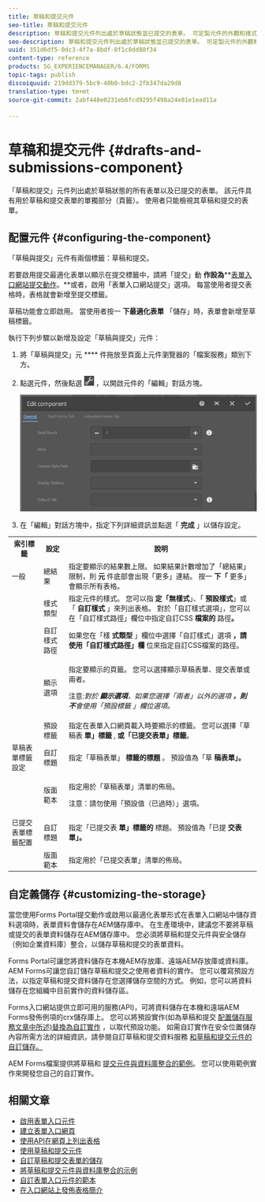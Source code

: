 ```yaml
---
title: 草稿和提交元件
seo-title: 草稿和提交元件
description: 草稿和提交元件列出處於草稿狀態並已提交的表單。 可定製元件的外觀和樣式。
seo-description: 草稿和提交元件列出處於草稿狀態並已提交的表單。 可定製元件的外觀和樣式。
uuid: 351d6df5-0dc3-4f7a-8bdf-0f1c8dd80f34
content-type: reference
products: SG_EXPERIENCEMANAGER/6.4/FORMS
topic-tags: publish
discoiquuid: 219dd379-5bc9-40b0-bdc2-2fb347da29d8
translation-type: tm+mt
source-git-commit: 2abf448e0231eb6fcd9295f498a24e81e1ead11a

---
```



# 草稿和提交元件 {#drafts-and-submissions-component}

「草稿和提交」元件列出處於草稿狀態的所有表單以及已提交的表單。 該元件具有用於草稿和提交表單的單獨部分（頁籤）。 使用者只能檢視其草稿和提交的表單。

## 配置元件 {#configuring-the-component}

「草稿與提交」元件有兩個標籤：草稿和提交。

若要啟用提交最適化表單以顯示在提交標籤中，請將「提交」動 **作設為****[表單入口網站提交動作](/help/forms/using/configuring-submit-actions.md)。**或者，啟用「表單入口網站提交」選項。 每當使用者提交表格時，表格就會新增至提交標籤。

草稿功能會立即啟用。 當使用者按一 **下最適化表單** 「儲存」時，表單會新增至草稿標籤。

執行下列步驟以新增及設定「草稿與提交」元件：

1. 將「草稿與提交」元 **** 件拖放至頁面上元件瀏覽器的「檔案服務」類別下方。
1. 點選元件，然後點選 ![settings_icon](assets/settings_icon.png) ，以開啟元件的「編輯」對話方塊。

   ![草稿與提交元件](assets/drafts-submissions-edit.png)

1. 在「編輯」對話方塊中，指定下列詳細資訊並點選「 **完成** 」以儲存設定。

<table>
 <tbody>
  <tr>
   <th>索引標籤</th>
   <th>設定</th>
   <th>說明</th>
  </tr>
  <tr>
   <td>一般</td>
   <td>總結果</td>
   <td>指定要顯示的結果數上限。 如果結果計數增加了「總結果」限制，則 <strong>元 </strong>件底部會出現「更多」連結。 按一 <strong>下「 </strong>更多」會顯示所有表格。 </td>
  </tr>
  <tr>
   <td> </td>
   <td>樣式類型</td>
   <td>指定元件的樣式。 您可以指 <strong>定「無樣式</strong>」、「 <strong>預設樣式</strong>」或「 <strong>自訂樣式</strong> 」來列出表格。 對於「自訂樣式選項」，您可以在「自訂樣式路徑」欄位中指定自訂CSS <strong>檔案的 </strong>路徑<strong>。</strong></td>
  </tr>
  <tr>
   <td> </td>
   <td>自訂樣式路徑</td>
   <td>如果您在「樣 <strong>式類型</strong> 」欄位中選擇「自訂樣式」選項 <strong>，請使用「自訂樣式路徑」欄</strong><strong></strong> 位來指定自訂CSS檔案的路徑。 </td>
  </tr>
  <tr>
   <td> </td>
   <td>顯示選項</td>
   <td><p>指定要顯示的頁籤。 您可以選擇顯示草稿表單、提交表單或兩者。 </p> <p><strong></strong> 注意<em>:對於 <strong>顯示選項</strong>，如果您選擇「兩者」以外的選項 <strong>，則不</strong>會使用「預設標籤 <strong></strong> 」欄位選項。</em></p> </td>
  </tr>
  <tr>
   <td> </td>
   <td>預設標籤</td>
   <td>指定在表單入口網頁載入時要顯示的標籤。 您可以選擇「草稿表 <strong>單」標籤</strong> , <strong>或「已提交表單」標籤</strong>。</td>
  </tr>
  <tr>
   <td>草稿表單標籤設定</td>
   <td>自訂標題</td>
   <td>指定「草稿表單」 <strong>標籤的標題</strong> 。 預設值為「草 <strong>稿表單」。</strong></td>
  </tr>
  <tr>
   <td> </td>
   <td>版面範本</td>
   <td><p>指定用於「草稿表單」清單的佈局。</p> <p><strong></strong> 注意：請勿使用「預設值（已過時）」選項。<br /> </p> </td>
  </tr>
  <tr>
   <td>已提交表單標籤配置</td>
   <td>自訂標題 </td>
   <td>指定「已提交表 <strong>單」標籤的 </strong>標題。 預設值為「已提 <strong>交表單」。</strong></td>
  </tr>
  <tr>
   <td> </td>
   <td>版面範本</td>
   <td>指定用於「已提交表單」清單的<strong></strong>佈局。 </td>
  </tr>
 </tbody>
</table>

## 自定義儲存 {#customizing-the-storage}

當您使用Forms Portal提交動作或啟用以最適化表單形式在表單入口網站中儲存資料選項時，表單資料會儲存在AEM儲存庫中。 在生產環境中，建議您不要將草稿或提交的表單資料儲存在AEM儲存庫中。 您必須將草稿和提交元件與安全儲存（例如企業資料庫）整合，以儲存草稿和提交的表單資料。

Forms Portal可讓您將資料儲存在本機AEM存放庫、遠端AEM存放庫或資料庫。 AEM Forms可讓您自訂儲存草稿和提交之使用者資料的實作。 您可以覆寫預設方法，以指定草稿和提交資料儲存在您選擇儲存空間的方式。 例如，您可以將資料儲存在您組織中目前實作的資料儲存區。

Forms入口網站提供立即可用的服務(API)，可將資料儲存在本機和遠端AEM Forms發佈例項的crx儲存庫上。 您可以將預設實作(如為草稿和提交 [配置儲存服務文章中所述)替換為自訂實作](/help/forms/using/configuring-draft-submission-storage.md) ，以取代預設功能。 如需自訂實作在安全位置儲存內容所需方法的詳細資訊，請參閱自訂草稿和提交資料服務 [](/help/forms/using/custom-draft-submission-data-services.md)[和草稿和提交元件的自訂儲存。](/help/forms/using/adding-custom-storage-provider-forms.md)

AEM Forms檔案提供將草稿和 [提交元件與資料庫整合的範例](https://helpx.adobe.com/in/experience-manager/6-4/forms/using/integrate-draft-submission-database.html)。 您可以使用範例實作來開發您自己的自訂實作。

## 相關文章

* [啟用表單入口元件](/help/forms/using/enabling-forms-portal-components.md)
* [建立表單入口網頁](/help/forms/using/creating-form-portal-page.md)
* [使用API在網頁上列出表格](/help/forms/using/listing-forms-webpage-using-apis.md)
* [使用草稿和提交元件](/help/forms/using/draft-submission-component.md)
* [自訂草稿和提交表單的儲存](/help/forms/using/draft-submission-component.md)
* [將草稿和提交元件與資料庫整合的示例](/help/forms/using/integrate-draft-submission-database.md)
* [自訂表單入口元件的範本](/help/forms/using/customizing-templates-forms-portal-components.md)
* [在入口網站上發佈表格簡介](/help/forms/using/introduction-publishing-forms.md)

